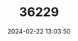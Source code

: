 ---
title: "36229"
category: "Erythrina madagascariensis"
draft: false
date: 2024-02-22 13:03:50
languages:
  Malagasy: ["Tsianihimposa"]
---